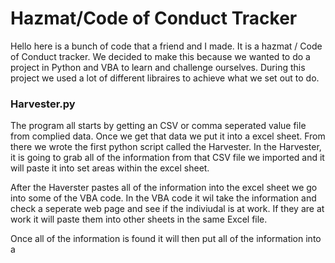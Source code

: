 # Hazmat/Code of Conduct Tracker

Hello here is a bunch of code that a friend and I made. It is a hazmat / Code of Conduct tracker. 
We decided to make this because we wanted to do a project in Python and VBA to learn and challenge ourselves. 
During this project we used a lot of different libraires to achieve what we set out to do. 

### Harvester.py


  The program all starts by getting an CSV or comma seperated value file from complied data. Once 
we get that data we put it into a excel sheet. From there we wrote the first python script called the Harvester. 
In the Harvester, it is going to grab all of the information from that CSV file we imported and it will paste it into 
set areas within the excel sheet. 

  After the Haverster pastes all of the information into the excel sheet we go into some of the VBA code. In the VBA code 
it wil take the information and check a seperate web page and see if the indiviudal is at work. If they are at work it will 
paste them into other sheets in the same Excel file. 

  Once all of the information is found it will then put all of the information into a 
  
